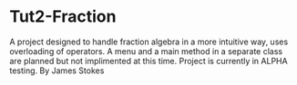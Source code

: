 # Tut2-Fraction
A project designed to handle fraction algebra in a more intuitive way, uses overloading of operators. 
A menu and a main method in a separate class are planned but not implimented at this time.
Project is currently in ALPHA testing.
By James Stokes
